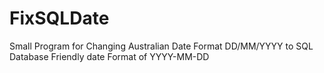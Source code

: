 # FixSQLDate
Small Program for Changing Australian Date Format DD/MM/YYYY to SQL Database Friendly date Format of YYYY-MM-DD
